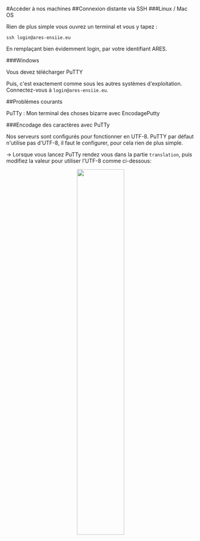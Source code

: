 #Accéder à nos machines
##Connexion distante via SSH
###Linux / Mac OS

Rien de plus simple vous ouvrez un terminal et vous y tapez :

	ssh login@ares-ensiie.eu

En remplaçant bien évidemment login, par votre identifiant ARES.

###Windows

Vous devez télécharger PuTTY

Puis, c'est exactement comme sous les autres systèmes d'exploitation. Connectez-vous à `login@ares-ensiie.eu`.

##Problèmes courants

PuTTy : Mon terminal des choses bizarre avec EncodagePutty

###Encodage des caractères avec PuTTy

Nos serveurs sont configurés pour fonctionner en UTF-8. PuTTY par défaut n'utilise pas d'UTF-8, il faut le configurer, pour cela rien de plus simple.

→ Lorsque vous lancez PuTTy rendez vous dans la partie `translation`, puis modifiez la valeur pour utiliser l'UTF-8 comme ci-dessous:
<div style="text-align:center">
	<img src="https://www.dropbox.com/s/mk4pc3y3kafq9py/putty.png" width="50%"/>
</div>